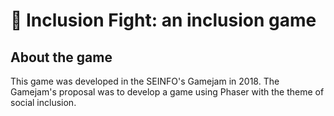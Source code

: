 # 🥊 Inclusion Fight: an inclusion game

## About the game
This game was developed in the SEINFO's Gamejam in 2018. The Gamejam's proposal was to develop a game using Phaser with the theme of social inclusion.
